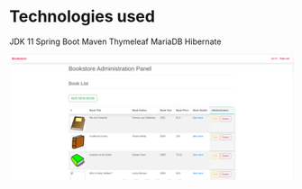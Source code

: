 # Technologies used

JDK 11
Spring Boot
Maven
Thymeleaf
MariaDB
Hibernate

![alt text](https://github.com/andrey-makeyev/Bookstore/blob/master/Screenshot.png?raw=true)
